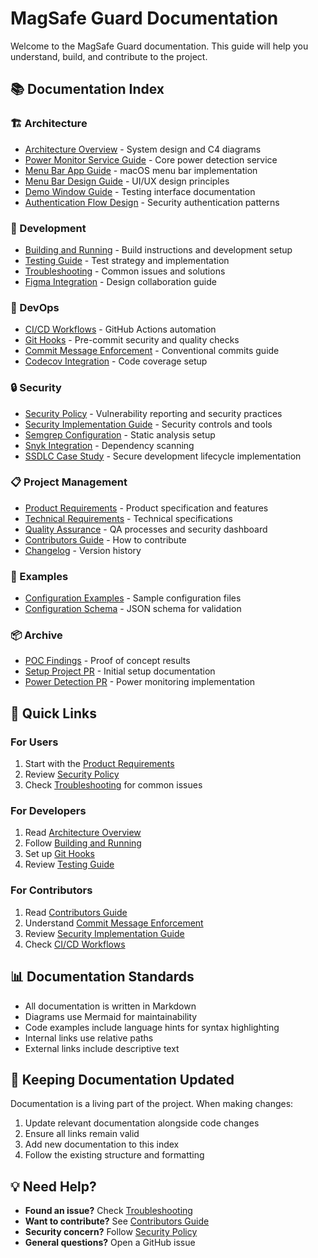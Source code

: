 # MagSafe Guard Documentation

Welcome to the MagSafe Guard documentation. This guide will help you understand, build, and contribute to the project.

## 📚 Documentation Index

### 🏗️ Architecture

- [Architecture Overview](architecture/architecture-overview.md) - System design and C4 diagrams
- [Power Monitor Service Guide](architecture/power-monitor-service-guide.md) - Core power detection service
- [Menu Bar App Guide](architecture/menu-bar-app-guide.md) - macOS menu bar implementation
- [Menu Bar Design Guide](architecture/menu-bar-design-guide.md) - UI/UX design principles
- [Demo Window Guide](architecture/demo-window-guide.md) - Testing interface documentation
- [Authentication Flow Design](architecture/auth-flow-design.md) - Security authentication patterns

### 🔧 Development

- [Building and Running](maintainers/building-and-running.md) - Build instructions and development setup
- [Testing Guide](maintainers/testing-guide.md) - Test strategy and implementation
- [Troubleshooting](maintainers/troubleshooting.md) - Common issues and solutions
- [Figma Integration](maintainers/figma.md) - Design collaboration guide

### 🚀 DevOps

- [CI/CD Workflows](devops/ci-cd-workflows.md) - GitHub Actions automation
- [Git Hooks](devops/git-hooks.md) - Pre-commit security and quality checks
- [Commit Message Enforcement](devops/commit-message-enforcement.md) - Conventional commits guide
- [Codecov Integration](devops/codecov-swift.md) - Code coverage setup

### 🔒 Security

- [Security Policy](SECURITY.md) - Vulnerability reporting and security practices
- [Security Implementation Guide](security/security-implementation-guide.md) - Security controls and tools
- [Semgrep Configuration](security/semgrep.md) - Static analysis setup
- [Snyk Integration](security/snyk-integration.md) - Dependency scanning
- [SSDLC Case Study](security/ssdlc-case-study.md) - Secure development lifecycle implementation

### 📋 Project Management

- [Product Requirements](PRD.md) - Product specification and features
- [Technical Requirements](REQUIREMENTS.md) - Technical specifications
- [Quality Assurance](QA.md) - QA processes and security dashboard
- [Contributors Guide](CONTRIBUTORS.md) - How to contribute
- [Changelog](CHANGELOG.md) - Version history

### 📝 Examples

- [Configuration Examples](examples/config-examples.yaml) - Sample configuration files
- [Configuration Schema](examples/config-schema.json) - JSON schema for validation

### 📦 Archive

- [POC Findings](archive/poc-findings-archive.md) - Proof of concept results
- [Setup Project PR](archive/pr.setup-project-repo.md) - Initial setup documentation
- [Power Detection PR](archive/pr.proto-power-detect.md) - Power monitoring implementation

## 🎯 Quick Links

### For Users

1. Start with the [Product Requirements](PRD.md)
2. Review [Security Policy](SECURITY.md)
3. Check [Troubleshooting](maintainers/troubleshooting.md) for common issues

### For Developers

1. Read [Architecture Overview](architecture/architecture-overview.md)
2. Follow [Building and Running](maintainers/building-and-running.md)
3. Set up [Git Hooks](devops/git-hooks.md)
4. Review [Testing Guide](maintainers/testing-guide.md)

### For Contributors

1. Read [Contributors Guide](CONTRIBUTORS.md)
2. Understand [Commit Message Enforcement](devops/commit-message-enforcement.md)
3. Review [Security Implementation Guide](security/security-implementation-guide.md)
4. Check [CI/CD Workflows](devops/ci-cd-workflows.md)

## 📊 Documentation Standards

- All documentation is written in Markdown
- Diagrams use Mermaid for maintainability
- Code examples include language hints for syntax highlighting
- Internal links use relative paths
- External links include descriptive text

## 🔄 Keeping Documentation Updated

Documentation is a living part of the project. When making changes:

1. Update relevant documentation alongside code changes
2. Ensure all links remain valid
3. Add new documentation to this index
4. Follow the existing structure and formatting

## 💡 Need Help?

- **Found an issue?** Check [Troubleshooting](maintainers/troubleshooting.md)
- **Want to contribute?** See [Contributors Guide](CONTRIBUTORS.md)
- **Security concern?** Follow [Security Policy](SECURITY.md)
- **General questions?** Open a GitHub issue
